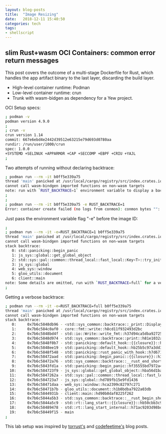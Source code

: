 ```yaml
---
layout: blog-posts
title:  "Image Resizing"
date:   2018-12-11 15:40:50
categories: tech
tags:
- shellscript
---
```


## slim Rust+wasm OCI Containers: common error return messages

This post covers the outcome of a multi-stage Dockerfile for Rust, which handles the app artifact binary to the last layer, discarding the build layer.

- High-level container runtime: Podman
- Low-level container runtime: crun
- Trunk with wasm-bidgen as dependency for a Yew project.

OCI Setup specs:
```sh
; podman -v
podman version 4.9.0
;
; crun -v
crun version 1.14
commit: 667e6ebd4e2442d39512e63215e79d693d0780aa
rundir: /run/user/1000/crun
spec: 1.0.0
+SYSTEMD +SELINUX +APPARMOR +CAP +SECCOMP +EBPF +CRIU +YAJL
;
```

Two attempts of running without declaring backtrace:
```sh
; podman run --rm -it b0ff5e339a75
thread 'main' panicked at /usr/local/cargo/registry/src/index.crates.io-6f17d22bba15001f/js-sys-0.3.69/src/lib.rs:6013:9:
cannot call wasm-bindgen imported functions on non-wasm targets
note: run with `RUST_BACKTRACE=1` environment variable to display a backtrace
;
;
; podman run --rm -it b0ff5e339a75 -e RUST_BACKTRACE=1
Error: container create failed (no logs from conmon): conmon bytes "": readObjectStart: expect { or n, but found , error found in #0 byte of ...||..., bigger context ...||...
```

Just pass the environment variable flag "-e" before the image ID:
```sh
;
; podman run --rm -it -e=RUST_BACKTRACE=1 b0ff5e339a75
thread 'main' panicked at /usr/local/cargo/registry/src/index.crates.io-6f17d22bba15001f/js-sys-0.3.69/src/lib.rs:6013:9:
cannot call wasm-bindgen imported functions on non-wasm targets
stack backtrace:
   0: std::panicking::begin_panic
   1: js_sys::global::get_global_object
   2: std::sys::pal::common::thread_local::fast_local::Key<T>::try_initialize
   3: js_sys::global
   4: web_sys::window
   5: gloo_utils::document
   6: client::main
note: Some details are omitted, run with `RUST_BACKTRACE=full` for a verbose backtrace.
;
```

Getting a verbose backtrace:
```sh
; podman run --rm -it -e=RUST_BACKTRACE=full b0ff5e339a75
thread 'main' panicked at /usr/local/cargo/registry/src/index.crates.io-6f17d22bba15001f/js-sys-0.3.69/src/lib.rs:6013:9:
cannot call wasm-bindgen imported functions on non-wasm targets
stack backtrace:
   0:     0x7b6c5848db96 - <std::sys_common::backtrace::_print::DisplayBacktrace as core::fmt::Display>::fmt::hf8249b6db016cdd6
   1:     0x7b6c584c0af0 - core::fmt::write::h8cd11f932493d2bc
   2:     0x7b6c5848bd4f - std::io::Write::write_fmt::h37d94ca5dba92725
   3:     0x7b6c5848d974 - std::sys_common::backtrace::print::h81e1032a6a6ee15a
   4:     0x7b6c5848f0b7 - std::panicking::default_hook::{{closure}}::h5fbe45a5c9c06360
   5:     0x7b6c5848ee19 - std::panicking::default_hook::hb25b5c97a3dd366b
   6:     0x7b6c5848f548 - std::panicking::rust_panic_with_hook::h7d671b1197a07e3d
   7:     0x7b6c58472aad - std::panicking::begin_panic::{{closure}}::h3980c7524c3a63d3
   8:     0x7b6c58472a76 - std::sys_common::backtrace::__rust_end_short_backtrace::hb84cae0a7c2b9246
   9:     0x7b6c5843fd1a - std::panicking::begin_panic::hf35555bd7972a40d
  10:     0x7b6c584723f9 - js_sys::global::get_global_object::hba56d1ba3757affb
  11:     0x7b6c5847262a - std::sys::pal::common::thread_local::fast_local::Key<T>::try_initialize::h8ee205ce75587eeb
  12:     0x7b6c584723a7 - js_sys::global::hd789fb15e9fd1436
  13:     0x7b6c58471daa - web_sys::window::hca2399c82797c271
  14:     0x7b6c58471b7b - gloo_utils::document::h1b0bdba7922a03db
  15:     0x7b6c5844931b - client::main::hd90b0daf8225f262
  16:     0x7b6c5844a5b3 - std::sys_common::backtrace::__rust_begin_short_backtrace::h2afc5950a67af069
  17:     0x7b6c5844a5c9 - std::rt::lang_start::{{closure}}::hb50cbb3c95f0e3c4
  18:     0x7b6c58489478 - std::rt::lang_start_internal::h71ac9203d98bddf4
  19:     0x7b6c58449f15 - main
;
```

This lab setup was inspired by [torrust's](https://torrust.com/containerizing-rust-applications-best-practices) and [codefeetime's](https://www.codefeetime.com/post/docker-config-for-actix-web-diesel-and-postgres/) blog posts.

